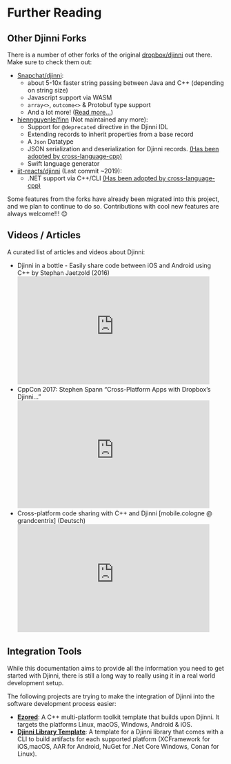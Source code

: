 # Further Reading

## Other Djinni Forks

There is a number of other forks of the original [dropbox/djinni](https://github.com/dropbox/djinni) out there. Make sure to check them out:

- [Snapchat/djinni](https://github.com/Snapchat/djinni): 
    - about 5-10x faster string passing between Java and C++ (depending on string size)
    - Javascript support via WASM
    - `array<>`, `outcome<>` & Protobuf type support
    - And a lot more! ([Read more...](https://eng.snap.com/improving_djinni))
- [hiennguyenle/finn](https://github.com/hiennguyenle/finn) (Not maintained any more): 
    - Support for `@deprecated` directive in the Djinni IDL
    - Extending records to inherit properties from a base record
    - A `Json` Datatype
    - JSON serialization and deserialization for Djinni records. [(Has been adopted by cross-language-cpp)](https://github.com/cross-language-cpp/djinni-generator/pull/99)
    - Swift language generator
- [iit-reacts/djinni](https://github.com/iit-reacts/djinni) (Last commit ~2019):
    - .NET support via C++/CLI [(Has been adopted by cross-language-cpp)](https://github.com/cross-language-cpp/djinni-generator/pull/45)

Some features from the forks have already been migrated into this project, and we plan to continue to do so.
Contributions with cool new features are always welcome!!! :blush:

## Videos / Articles

A curated list of articles and videos about Djinni:

- Djinni in a bottle - Easily share code between iOS and Android using C++ by Stephan Jaetzold (2016)<br>
    <iframe width="445" height="250" src="https://www.youtube-nocookie.com/embed/TXhLidEIxiI" title="YouTube video player" frameborder="0" allow="clipboard-write; encrypted-media; picture-in-picture" allowfullscreen></iframe>
- CppCon 2017: Stephen Spann “Cross-Platform Apps with Dropbox’s Djinni...”<br>
    <iframe width="445" height="250" src="https://www.youtube-nocookie.com/embed/ssqhz_1pPI4" title="YouTube video player" frameborder="0" allow="clipboard-write; encrypted-media; picture-in-picture" allowfullscreen></iframe>
- Cross-platform code sharing with C++ and Djinni [mobile.cologne @ grandcentrix] (Deutsch)<br>
    <iframe width="445" height="250" src="https://www.youtube-nocookie.com/embed/M2cSht_nm0g" title="YouTube video player" frameborder="0" allow="accelerometer; autoplay; clipboard-write; encrypted-media; gyroscope; picture-in-picture" allowfullscreen></iframe>

## Integration Tools

While this documentation aims to provide all the information you need to get started with Djinni, there is still a long way to really using it in a real world development setup.

The following projects are trying to make the integration of Djinni into the software development process easier:

- [**Ezored**](https://ezored.github.io): A C++ multi-platform toolkit template that builds upon Djinni. It targets the platforms Linux, macOS, Windows, Android & iOS.
- [**Djinni Library Template**](https://jothepro.github.io/djinni-library-template/cpp/): A template for a Djinni library that comes with a CLI to build artifacts for each supported platform (XCFramework for iOS,macOS, AAR for Android, NuGet for .Net Core Windows, Conan for Linux).
